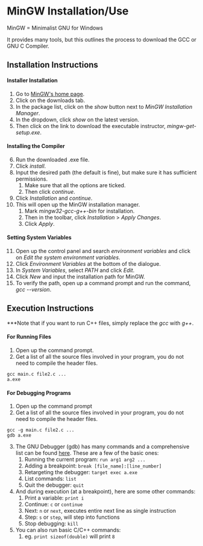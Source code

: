 # MinGW Installation/Use

MinGW = Minimalist GNU for Windows

It provides many tools, but this outlines the process to download the GCC or GNU C Compiler.

## Installation Instructions

#### Installer Installation
1. Go to [MinGW's home page](http://mingw.org/).
2. Click on the downloads tab.
3. In the package list, click on the *show* button next to *MinGW Installation Manager*.
4. In the dropdown, click *show* on the latest version.
5. Then click on the link to download the executable instructor, *mingw-get-setup.exe*.

#### Installing the Compiler
6. Run the downloaded .exe file.
7. Click *install*.
8. Input the desired path (the default is fine), but make sure it has sufficient permissions.
    1. Make sure that all the options are ticked.
    2. Then click *continue*.
9. Click *Installation* and *continue*.
10. This will open up the MinGW installation manager.
    1. Mark *mingw32-gcc-g++-bin* for installation.
    2. Then in the toolbar, click *Installation* > *Apply Changes*.
    3. Click *Apply*.

#### Setting System Variables
11. Open up the control panel and search *environment variables* and click on *Edit the system environment variables*.
12. Click *Environment Variables* at the bottom of the dialogue.
13. In *System Variables*, select *PATH* and click *Edit*.
14. Click *New* and input the installation path for MinGW.
15. To verify the path, open up a command prompt and run the command, *gcc --version*.

## Execution Instructions

***Note that if you want to run C++ files, simply replace the *gcc* with *g++*.

#### For Running Files

1. Open up the command prompt.
2. Get a list of all the source files involved in your program, you do not need to compile the header files.
```
gcc main.c file2.c ...
a.exe
```

#### For Debugging Programs

1. Open up the command prompt
2. Get a list of all the source files involved in your program, you do not need to compile the header files.
```
gcc -g main.c file2.c ...
gdb a.exe
```
3. The GNU Debugger (gdb) has many commands and a comprehensive list can be found [here](https://users.ece.utexas.edu/~adnan/gdb-refcard.pdf). These are a few of the basic ones:
    1. Running the current program: `run arg1 arg2 ...`
    2. Adding a breakpoint: `break [file_name]:[line_number]`
    3. Retargeting the debugger: `target exec a.exe`
    4. List commands: `list`
    5. Quit the debugger: `quit`
4. And during execution (at a breakpoint), here are some other commands:
    1. Print a variable: `print i`
    2. Continue: `c` or `continue`
    3. Next: `n` or `next`, executes entire next line as single instruction
    4. Step: `s` or `step`, will step into functions
    5. Stop debugging: `kill`
5. You can also run basic C/C++ commands:
    1. eg. `print sizeof(double)` will print `8`
